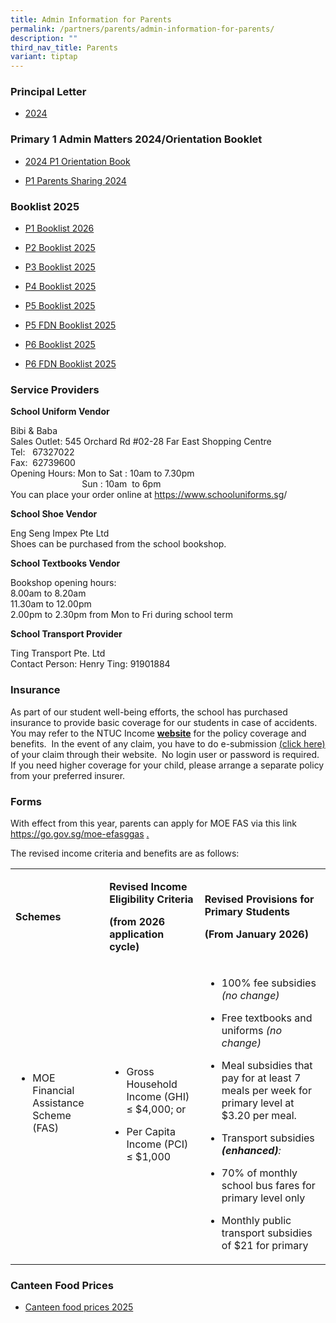 ```yaml
---
title: Admin Information for Parents
permalink: /partners/parents/admin-information-for-parents/
description: ""
third_nav_title: Parents
variant: tiptap
---
```

<h3>Principal Letter</h3>
<ul data-tight="true" class="tight">
<li>
<p><a href="/files/2024_Principal_Letter.pdf" rel="noopener noreferrer nofollow" target="_blank">2024</a>
</p>
</li>
</ul>
<h3>Primary 1 Admin Matters 2024/Orientation Booklet</h3>
<ul data-tight="true" class="tight">
<li>
<p><a href="/files/Latest_P1_Orientation_Admin_Talk_2024.pdf" rel="noopener nofollow" target="_blank">2024 P1 Orientation Book</a>
</p>
</li>
<li>
<p><a href="/files/P1_Orientation_P_s_Talk.pdf" rel="noopener nofollow" target="_blank">P1 Parents Sharing 2024</a>
</p>
</li>
</ul>
<h3>Booklist 2025</h3>
<ul data-tight="true" class="tight">
<li>
<p><a href="/files/EFPS_P1_Booklist_2026.pdf" rel="noopener nofollow" target="_blank">P1 Booklist 2026</a>
</p>
</li>
<li>
<p><a href="/files/EFPS_P2_Booklist_2025.pdf" rel="noopener noreferrer nofollow" target="_blank">P2 Booklist 2025</a>
</p>
</li>
<li>
<p><a href="/files/EFPS_P3_Booklist_2025.pdf" rel="noopener noreferrer nofollow" target="_blank">P3 Booklist 2025</a>
</p>
</li>
<li>
<p><a href="/files/EFPS_P4_Booklist_2025.pdf" rel="noopener noreferrer nofollow" target="_blank">P4 Booklist 2025</a>
</p>
</li>
<li>
<p><a href="/files/EFPS_P5_Booklist_2025.pdf" rel="noopener noreferrer nofollow" target="_blank">P5 Booklist 2025</a>
</p>
</li>
<li>
<p><a href="/files/EFPS_P5__FDN__Booklist_2025.pdf" rel="noopener noreferrer nofollow" target="_blank">P5 FDN Booklist 2025</a>
</p>
</li>
<li>
<p><a href="/files/EFPS_P6_Booklist_2025.pdf" rel="noopener noreferrer nofollow" target="_blank">P6 Booklist 2025</a>
</p>
</li>
<li>
<p><a href="/files/EFPS_P6__FDN__Booklist_2025.pdf" rel="noopener noreferrer nofollow" target="_blank">P6 FDN Booklist 2025</a>
</p>
</li>
</ul>
<h3>Service Providers</h3>
<p><strong>School Uniform Vendor</strong>&nbsp; &nbsp; &nbsp;&nbsp;</p>
<p>Bibi &amp; Baba
<br>Sales Outlet: 545 Orchard Rd #02-28 Far East Shopping Centre
<br>Tel:&nbsp;&nbsp; 67327022
<br>Fax:&nbsp; 62739600&nbsp;
<br>Opening Hours: Mon to Sat : 10am to 7.30pm &nbsp;&nbsp;&nbsp;
<br>&nbsp; &nbsp; &nbsp; &nbsp; &nbsp; &nbsp; &nbsp; &nbsp; &nbsp; &nbsp;
&nbsp; &nbsp; &nbsp; &nbsp; &nbsp;Sun : 10am&nbsp; to 6pm&nbsp;&nbsp;&nbsp;&nbsp;
&nbsp;&nbsp;
<br>You can place your order online at&nbsp;<a href="https://www.schooluniforms.sg/" rel="noopener noreferrer nofollow" target="_blank">https://www.schooluniforms.sg</a>/&nbsp;&nbsp;&nbsp;
&nbsp;&nbsp;</p>
<p><strong>School Shoe Vendor</strong>
</p>
<p>Eng Seng Impex Pte Ltd
<br>Shoes can be purchased from the school bookshop.</p>
<p><strong>School Textbooks Vendor</strong>
</p>
<p>Bookshop opening hours:
<br>8.00am to 8.20am
<br>11.30am to 12.00pm
<br>2.00pm to 2.30pm from Mon to Fri during school term</p>
<p><strong>School Transport Provider</strong>
</p>
<p>Ting Transport Pte. Ltd&nbsp;&nbsp;&nbsp;&nbsp;&nbsp;
<br>Contact Person: Henry Ting: 91901884</p>
<h3>Insurance</h3>
<p>As part of our student well-being efforts, the school has purchased insurance
to provide basic coverage for our students in case of accidents.&nbsp;
You may refer to the NTUC Income&nbsp;<strong><a href="https://www.income.com.sg/group-insurance-for-schools-and-moe-personnel/group-personal-accident-for-students" rel="noopener noreferrer nofollow" target="_blank">website</a></strong>&nbsp;for
the policy coverage and benefits.&nbsp; In the event of any claim, you
have to do e-submission <a href="https://studentgpa.incomegroupins.com.sg" rel="noopener noreferrer nofollow" target="_blank">(click here)</a> of your
claim through their website.&nbsp; No login user or password is required.
If you need higher coverage for your child, please arrange a separate policy
from your preferred insurer.</p>
<h3>Forms</h3>
<p>With effect from this year, parents can apply for MOE FAS via this link
<a rel="noopener noreferrer nofollow" target="_blank"><u>https://go.gov.sg/moe-efasggas</u>
</a><u>.</u>
</p>
<p></p>
<p>The revised income criteria and benefits are as follows:</p>
<table style="minWidth: 75px">
<colgroup>
<col>
<col>
<col>
</colgroup>
<tbody>
<tr>
<td rowspan="1" colspan="1">
<p><strong>Schemes</strong>
</p>
</td>
<td rowspan="1" colspan="1">
<p><strong>Revised Income Eligibility Criteria</strong>
</p>
<p><strong>(from 2026 application cycle)</strong>
</p>
</td>
<td rowspan="1" colspan="1">
<p><strong>Revised Provisions for Primary Students</strong>
</p>
<p><strong>(From January 2026)</strong>
</p>
</td>
</tr>
<tr>
<td rowspan="1" colspan="1">
<ul data-tight="true" class="tight">
<li>
<p>MOE Financial Assistance Scheme (FAS)</p>
</li>
</ul>
<p>&nbsp;</p>
</td>
<td rowspan="1" colspan="1">
<ul data-tight="true" class="tight">
<li>
<p>Gross Household Income (GHI) ≤ $4,000; or</p>
</li>
<li>
<p>Per Capita Income (PCI) ≤ $1,000</p>
</li>
</ul>
</td>
<td rowspan="1" colspan="1">
<ul data-tight="true" class="tight">
<li>
<p>100% fee subsidies <em>(no change)</em>
</p>
</li>
<li>
<p>Free textbooks and uniforms <em>(no change)</em>
</p>
</li>
<li>
<p>Meal subsidies that pay for at least 7 meals per week for primary level
at $3.20 per meal.</p>
</li>
<li>
<p>Transport subsidies <strong><em>(enhanced)</em></strong><em>:</em>
</p>
</li>
</ul>
<ul data-tight="true" class="tight">
<li>
<p>70% of monthly school bus fares for primary level only</p>
</li>
<li>
<p>Monthly public transport subsidies of $21 for primary</p>
</li>
</ul>
</td>
</tr>
</tbody>
</table>
<h3>Canteen Food Prices</h3>
<ul data-tight="true" class="tight">
<li>
<p><a href="/files/Price_List_of_Canteen_Food.pdf" rel="noopener noreferrer nofollow" target="_blank">Canteen food prices 2025</a>
</p>
</li>
</ul>
<p></p>